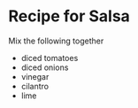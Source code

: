 # Recipe for Salsa

Mix the following together

- diced tomatoes
- diced onions
- vinegar
- cilantro
- lime
